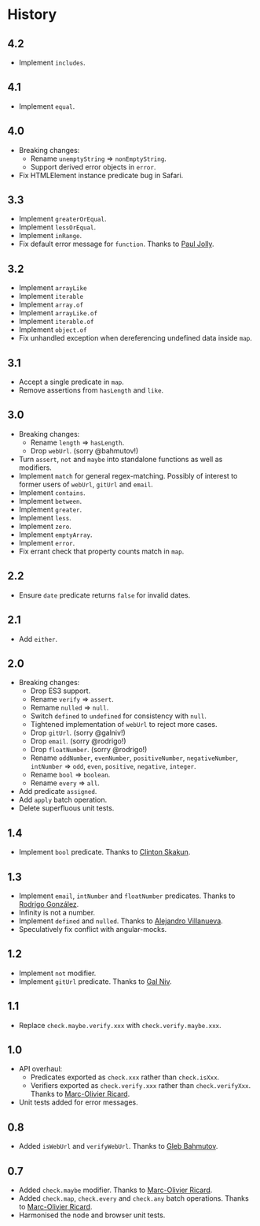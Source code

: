 # History

## 4.2

* Implement `includes`.

## 4.1

* Implement `equal`.

## 4.0

* Breaking changes:
  * Rename `unemptyString` => `nonEmptyString`.
  * Support derived error objects in `error`.
* Fix HTMLElement instance predicate bug in Safari.

## 3.3

* Implement `greaterOrEqual`.
* Implement `lessOrEqual`.
* Implement `inRange`.
* Fix default error message for `function`. Thanks to [Paul Jolly][myitcv].

## 3.2

* Implement `arrayLike`
* Implement `iterable`
* Implement `array.of`
* Implement `arrayLike.of`
* Implement `iterable.of`
* Implement `object.of`
* Fix unhandled exception when dereferencing undefined data inside `map`.

## 3.1

* Accept a single predicate in `map`.
* Remove assertions from `hasLength` and `like`.

## 3.0

* Breaking changes:
  * Rename `length` => `hasLength`.
  * Drop `webUrl`. (sorry @bahmutov!)
* Turn `assert`, `not` and `maybe` into standalone functions as well as modifiers.
* Implement `match` for general regex-matching. Possibly of interest to former users of `webUrl`, `gitUrl` and `email`.
* Implement `contains`.
* Implement `between`.
* Implement `greater`.
* Implement `less`.
* Implement `zero`.
* Implement `emptyArray`.
* Implement `error`.
* Fix errant check that property counts match in `map`.

## 2.2

* Ensure `date` predicate returns `false` for invalid dates.

## 2.1

* Add `either`.

## 2.0

* Breaking changes:
  * Drop ES3 support.
  * Rename `verify` => `assert`.
  * Remame `nulled` => `null`.
  * Switch `defined` to `undefined` for consistency with `null`.
  * Tightened implementation of `webUrl` to reject more cases.
  * Drop `gitUrl`. (sorry @galniv!)
  * Drop `email`. (sorry @rodrigo!)
  * Drop `floatNumber`. (sorry @rodrigo!)
  * Rename `oddNumber`, `evenNumber`, `positiveNumber`, `negativeNumber`, `intNumber` => `odd`, `even`, `positive`, `negative`, `integer`.
  * Rename `bool` => `boolean`.
  * Rename `every` => `all`.
* Add predicate `assigned`.
* Add `apply` batch operation.
* Delete superfluous unit tests.

## 1.4

* Implement `bool` predicate. Thanks to [Clinton Skakun][clintonskakun].

## 1.3

* Implement `email`, `intNumber` and `floatNumber` predicates. Thanks to [Rodrigo González][rodrigo].
* Infinity is not a number.
* Implement `defined` and `nulled`. Thanks to [Alejandro Villanueva][ialex].
* Speculatively fix conflict with angular-mocks.

## 1.2

* Implement `not` modifier.
* Implement `gitUrl` predicate. Thanks to [Gal Niv][galniv].

## 1.1

* Replace `check.maybe.verify.xxx` with `check.verify.maybe.xxx`.

## 1.0

* API overhaul:
    * Predicates exported as `check.xxx` rather than `check.isXxx`.
    * Verifiers exported as `check.verify.xxx` rather than `check.verifyXxx`. Thanks to [Marc-Olivier Ricard][marcolivier].
* Unit tests added for error messages.

## 0.8

* Added `isWebUrl` and `verifyWebUrl`. Thanks to [Gleb Bahmutov][gleb].

## 0.7

* Added `check.maybe` modifier. Thanks to [Marc-Olivier Ricard][marcolivier].
* Added `check.map`, `check.every` and `check.any` batch operations. Thanks to [Marc-Olivier Ricard][marcolivier].
* Harmonised the node and browser unit tests.

[marcolivier]: https://github.com/ricardmo
[gleb]: https://github.com/bahmutov
[galniv]: https://github.com/galniv
[rodrigo]: https://github.com/roro89
[ialex]: https://github.com/ialex
[clintonskakun]: https://github.com/clintonskakun
[myitcv]: https://github.com/myitcv

